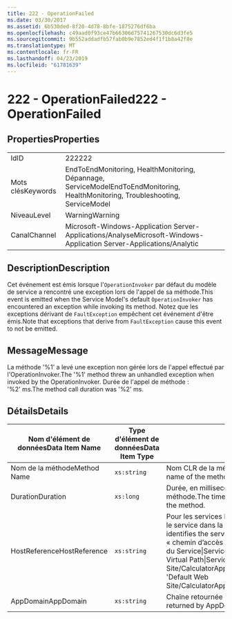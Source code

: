 ```yaml
---
title: 222 - OperationFailed
ms.date: 03/30/2017
ms.assetid: 6b530ded-8f20-4d78-8bfe-1875276df6ba
ms.openlocfilehash: c49aad0f93ce47b66306d75741267530dc6d3fe5
ms.sourcegitcommit: 9b552addadfb57fab0b9e7852ed4f1f1b8a42f8e
ms.translationtype: MT
ms.contentlocale: fr-FR
ms.lasthandoff: 04/23/2019
ms.locfileid: "61781639"
---
```

# <a name="222---operationfailed"></a><span data-ttu-id="f179e-102">222 - OperationFailed</span><span class="sxs-lookup"><span data-stu-id="f179e-102">222 - OperationFailed</span></span>
## <a name="properties"></a><span data-ttu-id="f179e-103">Properties</span><span class="sxs-lookup"><span data-stu-id="f179e-103">Properties</span></span>  
  
|||  
|-|-|  
|<span data-ttu-id="f179e-104">Id</span><span class="sxs-lookup"><span data-stu-id="f179e-104">ID</span></span>|<span data-ttu-id="f179e-105">222</span><span class="sxs-lookup"><span data-stu-id="f179e-105">222</span></span>|  
|<span data-ttu-id="f179e-106">Mots clés</span><span class="sxs-lookup"><span data-stu-id="f179e-106">Keywords</span></span>|<span data-ttu-id="f179e-107">EndToEndMonitoring, HealthMonitoring, Dépannage, ServiceModel</span><span class="sxs-lookup"><span data-stu-id="f179e-107">EndToEndMonitoring, HealthMonitoring, Troubleshooting, ServiceModel</span></span>|  
|<span data-ttu-id="f179e-108">Niveau</span><span class="sxs-lookup"><span data-stu-id="f179e-108">Level</span></span>|<span data-ttu-id="f179e-109">Warning</span><span class="sxs-lookup"><span data-stu-id="f179e-109">Warning</span></span>|  
|<span data-ttu-id="f179e-110">Canal</span><span class="sxs-lookup"><span data-stu-id="f179e-110">Channel</span></span>|<span data-ttu-id="f179e-111">Microsoft-Windows-Application Server-Applications/Analyse</span><span class="sxs-lookup"><span data-stu-id="f179e-111">Microsoft-Windows-Application Server-Applications/Analytic</span></span>|  
  
## <a name="description"></a><span data-ttu-id="f179e-112">Description</span><span class="sxs-lookup"><span data-stu-id="f179e-112">Description</span></span>  
 <span data-ttu-id="f179e-113">Cet événement est émis lorsque l'`OperationInvoker` par défaut du modèle de service a rencontré une exception lors de l'appel de sa méthode.</span><span class="sxs-lookup"><span data-stu-id="f179e-113">This event is emitted when the Service Model's default `OperationInvoker` has encountered an exception while invoking its method.</span></span> <span data-ttu-id="f179e-114">Notez que les exceptions dérivant de `FaultException` empêchent cet événement d'être émis.</span><span class="sxs-lookup"><span data-stu-id="f179e-114">Note that exceptions that derive from `FaultException` cause this event to not be emitted.</span></span>  
  
## <a name="message"></a><span data-ttu-id="f179e-115">Message</span><span class="sxs-lookup"><span data-stu-id="f179e-115">Message</span></span>  
 <span data-ttu-id="f179e-116">La méthode '%1' a levé une exception non gérée lors de l'appel effectué par l'OperationInvoker.</span><span class="sxs-lookup"><span data-stu-id="f179e-116">The '%1' method threw an unhandled exception when invoked by the OperationInvoker.</span></span> <span data-ttu-id="f179e-117">Durée de l'appel de méthode : '%2' ms.</span><span class="sxs-lookup"><span data-stu-id="f179e-117">The method call duration was '%2' ms.</span></span>  
  
## <a name="details"></a><span data-ttu-id="f179e-118">Détails</span><span class="sxs-lookup"><span data-stu-id="f179e-118">Details</span></span>  
  
|<span data-ttu-id="f179e-119">Nom d'élément de données</span><span class="sxs-lookup"><span data-stu-id="f179e-119">Data Item Name</span></span>|<span data-ttu-id="f179e-120">Type d'élément de données</span><span class="sxs-lookup"><span data-stu-id="f179e-120">Data Item Type</span></span>|<span data-ttu-id="f179e-121">Description</span><span class="sxs-lookup"><span data-stu-id="f179e-121">Description</span></span>|  
|--------------------|--------------------|-----------------|  
|<span data-ttu-id="f179e-122">Nom de la méthode</span><span class="sxs-lookup"><span data-stu-id="f179e-122">Method Name</span></span>|`xs:string`|<span data-ttu-id="f179e-123">Nom CLR de la méthode qui a été appelée par l'`OperationInvoker`.</span><span class="sxs-lookup"><span data-stu-id="f179e-123">The CLR name of the method that was invoked by the `OperationInvoker`.</span></span>|  
|<span data-ttu-id="f179e-124">Duration</span><span class="sxs-lookup"><span data-stu-id="f179e-124">Duration</span></span>|`xs:long`|<span data-ttu-id="f179e-125">Durée, en millisecondes, prise par l'`OperationInvoker` pour appeler la méthode.</span><span class="sxs-lookup"><span data-stu-id="f179e-125">The time, in milliseconds, that it took the `OperationInvoker` to invoke the method.</span></span>|  
|<span data-ttu-id="f179e-126">HostReference</span><span class="sxs-lookup"><span data-stu-id="f179e-126">HostReference</span></span>|`xs:string`|<span data-ttu-id="f179e-127">Pour les services hébergés par le Web, ce champ identifie de manière unique le service dans la hiérarchie Web.</span><span class="sxs-lookup"><span data-stu-id="f179e-127">For Web-hosted services, this field uniquely identifies the service in the Web hierarchy.</span></span> <span data-ttu-id="f179e-128">Son format est défini en tant que « chemin d’accès virtuel de Site Web nom Application&#124;chemin d’accès virtuel du Service&#124;ServiceName'.</span><span class="sxs-lookup"><span data-stu-id="f179e-128">Its format is defined as 'Web Site Name Application Virtual Path&#124;Service Virtual Path&#124;ServiceName'.</span></span> <span data-ttu-id="f179e-129">Exemple : « Default Web Site/CalculatorApplication&#124;/CalculatorService.svc&#124;CalculatorService ».</span><span class="sxs-lookup"><span data-stu-id="f179e-129">Example: 'Default Web Site/CalculatorApplication&#124;/CalculatorService.svc&#124;CalculatorService'.</span></span>|  
|<span data-ttu-id="f179e-130">AppDomain</span><span class="sxs-lookup"><span data-stu-id="f179e-130">AppDomain</span></span>|`xs:string`|<span data-ttu-id="f179e-131">Chaîne retournée par AppDomain.CurrentDomain.FriendlyName.</span><span class="sxs-lookup"><span data-stu-id="f179e-131">The string returned by AppDomain.CurrentDomain.FriendlyName.</span></span>|
